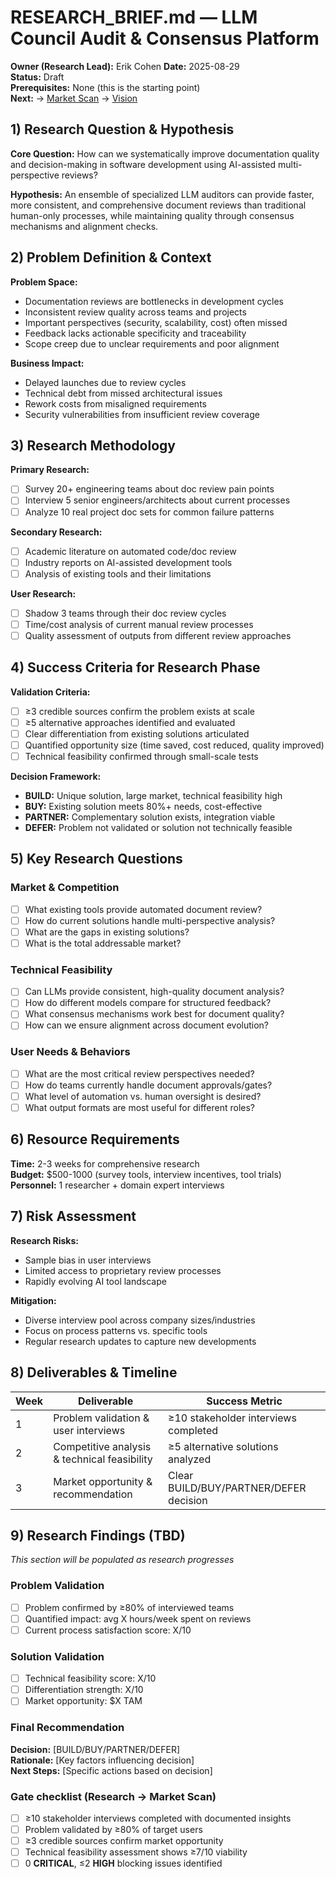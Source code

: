 # RESEARCH_BRIEF.md — LLM Council Audit & Consensus Platform

**Owner (Research Lead):** Erik Cohen
**Date:** 2025-08-29  
**Status:** Draft  
**Prerequisites:** None (this is the starting point)  
**Next:** → [Market Scan](./MARKET_SCAN.md) → [Vision](./VISION.md)

## 1) Research Question & Hypothesis

**Core Question:** How can we systematically improve documentation quality and decision-making in software development using AI-assisted multi-perspective reviews?

**Hypothesis:** An ensemble of specialized LLM auditors can provide faster, more consistent, and comprehensive document reviews than traditional human-only processes, while maintaining quality through consensus mechanisms and alignment checks.

## 2) Problem Definition & Context

**Problem Space:**

- Documentation reviews are bottlenecks in development cycles
- Inconsistent review quality across teams and projects
- Important perspectives (security, scalability, cost) often missed
- Feedback lacks actionable specificity and traceability
- Scope creep due to unclear requirements and poor alignment

**Business Impact:**

- Delayed launches due to review cycles
- Technical debt from missed architectural issues
- Rework costs from misaligned requirements
- Security vulnerabilities from insufficient review coverage

## 3) Research Methodology

**Primary Research:**

- [ ] Survey 20+ engineering teams about doc review pain points
- [ ] Interview 5 senior engineers/architects about current processes
- [ ] Analyze 10 real project doc sets for common failure patterns

**Secondary Research:**

- [ ] Academic literature on automated code/doc review
- [ ] Industry reports on AI-assisted development tools
- [ ] Analysis of existing tools and their limitations

**User Research:**

- [ ] Shadow 3 teams through their doc review cycles
- [ ] Time/cost analysis of current manual review processes
- [ ] Quality assessment of outputs from different review approaches

## 4) Success Criteria for Research Phase

**Validation Criteria:**

- [ ] ≥3 credible sources confirm the problem exists at scale
- [ ] ≥5 alternative approaches identified and evaluated
- [ ] Clear differentiation from existing solutions articulated
- [ ] Quantified opportunity size (time saved, cost reduced, quality improved)
- [ ] Technical feasibility confirmed through small-scale tests

**Decision Framework:**

- **BUILD:** Unique solution, large market, technical feasibility high
- **BUY:** Existing solution meets 80%+ needs, cost-effective
- **PARTNER:** Complementary solution exists, integration viable
- **DEFER:** Problem not validated or solution not technically feasible

## 5) Key Research Questions

### Market & Competition

- [ ] What existing tools provide automated document review?
- [ ] How do current solutions handle multi-perspective analysis?
- [ ] What are the gaps in existing solutions?
- [ ] What is the total addressable market?

### Technical Feasibility

- [ ] Can LLMs provide consistent, high-quality document analysis?
- [ ] How do different models compare for structured feedback?
- [ ] What consensus mechanisms work best for document quality?
- [ ] How can we ensure alignment across document evolution?

### User Needs & Behaviors

- [ ] What are the most critical review perspectives needed?
- [ ] How do teams currently handle document approvals/gates?
- [ ] What level of automation vs. human oversight is desired?
- [ ] What output formats are most useful for different roles?

## 6) Resource Requirements

**Time:** 2-3 weeks for comprehensive research  
**Budget:** $500-1000 (survey tools, interview incentives, tool trials)  
**Personnel:** 1 researcher + domain expert interviews

## 7) Risk Assessment

**Research Risks:**

- Sample bias in user interviews
- Limited access to proprietary review processes
- Rapidly evolving AI tool landscape

**Mitigation:**

- Diverse interview pool across company sizes/industries
- Focus on process patterns vs. specific tools
- Regular research updates to capture new developments

## 8) Deliverables & Timeline

| Week | Deliverable                                  | Success Metric                         |
| ---- | -------------------------------------------- | -------------------------------------- |
| 1    | Problem validation & user interviews         | ≥10 stakeholder interviews completed   |
| 2    | Competitive analysis & technical feasibility | ≥5 alternative solutions analyzed      |
| 3    | Market opportunity & recommendation          | Clear BUILD/BUY/PARTNER/DEFER decision |

## 9) Research Findings (TBD)

_This section will be populated as research progresses_

### Problem Validation

- [ ] Problem confirmed by ≥80% of interviewed teams
- [ ] Quantified impact: avg X hours/week spent on reviews
- [ ] Current process satisfaction score: X/10

### Solution Validation

- [ ] Technical feasibility score: X/10
- [ ] Differentiation strength: X/10
- [ ] Market opportunity: $X TAM

### Final Recommendation

**Decision:** [BUILD/BUY/PARTNER/DEFER]  
**Rationale:** [Key factors influencing decision]  
**Next Steps:** [Specific actions based on decision]

### Gate checklist (Research → Market Scan)

- [ ] ≥10 stakeholder interviews completed with documented insights
- [ ] Problem validated by ≥80% of target users
- [ ] ≥3 credible sources confirm market opportunity
- [ ] Technical feasibility assessment shows ≥7/10 viability
- [ ] 0 **CRITICAL**, ≤2 **HIGH** blocking issues identified
